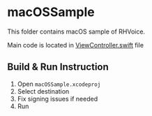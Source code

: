 # macOSSample

This folder contains macOS sample of RHVoice.

Main code is located in [ViewController.swift](macOSSample/ViewController.swift) file

## Build & Run Instruction

1. Open `macOSSample.xcodeproj`
2. Select destination
3. Fix signing issues if needed
4. Run
